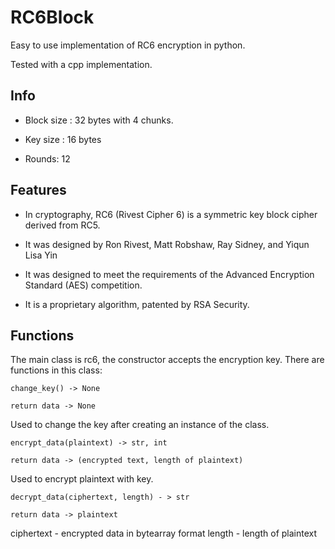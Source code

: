 RC6Block
================

Easy to use implementation of RC6 encryption in python.

Tested with a cpp implementation.

## Info

* Block size : 32 bytes with 4 chunks.

* Key size : 16 bytes

* Rounds: 12

## Features

* In cryptography, RC6 (Rivest Cipher 6) is a symmetric key block cipher derived from RC5. 

* It was designed by Ron Rivest, Matt Robshaw, Ray Sidney, and Yiqun Lisa Yin

* It was designed to meet the requirements of the Advanced Encryption Standard (AES) competition. 

* It is a proprietary algorithm, patented by RSA Security.

## Functions

The main class is rc6, the constructor accepts the encryption key. There are functions in this class:

```
change_key() -> None

return data -> None
```
Used to change the key after creating an instance of the class.

```
encrypt_data(plaintext) -> str, int

return data -> (encrypted text, length of plaintext)
```
Used to encrypt plaintext with key.

```
decrypt_data(ciphertext, length) - > str

return data -> plaintext
```
ciphertext - encrypted data in bytearray format
length - length of plaintext
